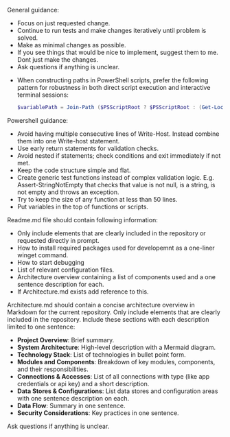General guidance:
- Focus on just requested change. 
- Continue to run tests and make changes iteratively until problem is solved. 
- Make as minimal changes as possible. 
- If you see things that would be nice to implement, suggest them to me. Dont just make the changes. 
- Ask questions if anything is unclear. 
*   When constructing paths in PowerShell scripts, prefer the following pattern for robustness in both direct script execution and interactive terminal sessions:
    ```powershell
    $variablePath = Join-Path ($PSScriptRoot ? $PSScriptRoot : (Get-Location).Path) 'relative\path\to\resource'
    ```

Powershell guidance:
- Avoid having multiple consecutive lines of Write-Host. Instead combine them into one Write-host statement. 
- Use early return statements for validation checks.
- Avoid nested if statements; check conditions and exit immediately if not met.
- Keep the code structure simple and flat.
- Create generic test functions instead of complex validation logic. E.g. Assert-StringNotEmpty that checks that value is not null, is a string, is not empty and throws an exception. 
- Try to keep the size of any function at less than 50 lines. 
- Put variables in the top of functions or scripts. 


Readme.md file should contain following information:
- Only include elements that are clearly included in the repository or requested directly in prompt. 
- How to install required packages used for developemnt as a one-liner winget command. 
- How to start debugging
- List of relevant configuration files. 
- Architecture overview containing a list of components used and a one sentence description for each. 
- If Architecture.md exists add reference to this. 

Architecture.md should contain a concise architecture overview in Markdown for the current repository. Only include elements that are clearly included in the repository. Include these sections with each description limited to one sentence:
- **Project Overview**: Brief summary.
- **System Architecture**: High-level description with a Mermaid diagram.
- **Technology Stack**: List of technologies in bullet point form.
- **Modules and Components**: Breakdown of key modules, components, and their responsibilities.
- **Connections & Accesses**: List of all connections with type (like app credentials or api key) and a short description.
- **Data Stores & Configurations**: List data stores and configuration areas with one sentence description on each.
- **Data Flow**: Summary in one sentence.
- **Security Considerations**: Key practices in one sentence.

Ask questions if anything is unclear. 